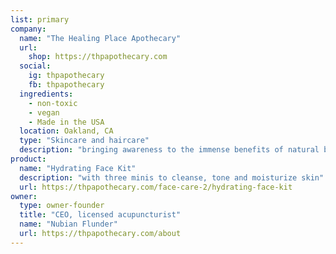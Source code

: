 ```yaml
---
list: primary
company:
  name: "The Healing Place Apothecary"
  url:
    shop: https://thpapothecary.com
  social:
    ig: thpapothecary
    fb: thpapothecary
  ingredients:
    - non-toxic
    - vegan
    - Made in the USA
  location: Oakland, CA
  type: "Skincare and haircare"
  description: "bringing awareness to the immense benefits of natural beauty solutions for humans and the environment"
product:
  name: "Hydrating Face Kit"
  description: "with three minis to cleanse, tone and moisturize skin"
  url: https://thpapothecary.com/face-care-2/hydrating-face-kit
owner:
  type: owner-founder
  title: "CEO, licensed acupuncturist"
  name: "Nubian Flunder"
  url: https://thpapothecary.com/about
---
```

